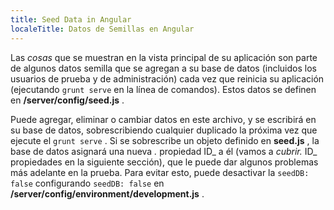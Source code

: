 ```yaml
---
title: Seed Data in Angular
localeTitle: Datos de Semillas en Angular
---
```

Las _cosas_ que se muestran en la vista principal de su aplicación son parte de algunos datos semilla que se agregan a su base de datos (incluidos los usuarios de prueba y de administración) cada vez que reinicia su aplicación (ejecutando `grunt serve` en la línea de comandos). Estos datos se definen en **/server/config/seed.js** .

Puede agregar, eliminar o cambiar datos en este archivo, y se escribirá en su base de datos, sobrescribiendo cualquier duplicado la próxima vez que ejecute el `grunt serve` . Si se sobrescribe un objeto definido en **seed.js** , la base de datos asignará una nueva _._ propiedad ID\_ a él (vamos a _cubrir._ ID\_ propiedades en la siguiente sección), que le puede dar algunos problemas más adelante en la prueba. Para evitar esto, puede desactivar la `seedDB: false` configurando `seedDB: false` en **/server/config/environment/development.js** .